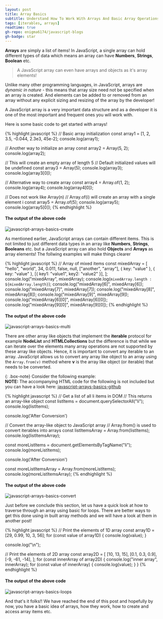 ```yaml
---
layout: post
title: Array Basics
subtitle: Understand How To Work With Arrays And Basic Array Operations
tags: [iterables, arrays]
readtime: true
gh-repo: enigma6174/javascript-blogs
gh-badge: star
---
```


**Arrays** are simply a list of items! In JavaScript, a single array can hold different types of data which means an array can have **Numbers**, **Strings**, **Boolean** etc.

> A JavaScript array can even have arrays and objects as it's array elements!

Unlike many other programming languages, in JavaScript, arrays are _dynamic in nature_ - this means that array size need not be specified when an array is created. And elements can be added to or removed from an array without any explicit sizing and resizing of the array by the developer!

A JavaScript array is a very important data structure and as a developer it is one of the most important and frequent ones you will work with. 

Here is some basic code to get started with arrays!

{% highlight javascript %}
// Basic array initialization
const array1 = [1, 2, 3.5, -0.044, 2.3e3, 45e-2];
console.log(array1);

// Another way to initialize an array
const array2 = Array(5, 2);
console.log(array2);

// This will create an empty array of length 5
// Default initialized values will be undefined
const array3 = Array(5);
console.log(array3);
console.log(array3[0]);

// Alternative way to create array
const array4 = Array.of(1, 2);
console.log(array4);
console.log(array4[0]);

// Does not work like Array(n)
// Array.of(i) will create an array with a single element i
const array5 = Array.of(5);
console.log(array5);
console.log(array5[0]);
{% endhighlight %}

#### The output of the above code

![javascript-arrays-basics-create](/javascript-blogs/assets/img/arrays-basics-create.png)

As mentioned earlier, JavaScript arrays can contain different items. This is not limited to just different data types in an array like **Numbers**, **Strings**, **Booleans** etc. but a JavaScript array can also hold **Objects** and **Arrays** as array elements! The follwing examples will make things clearer

{% highlight javascript %}
// Array of mixed items
const mixedArray = [
  "hello",
  "world",
  34,
  0.011,
  false,
  null,
  ["another", "array"],
  { key: "value" },
  { key: "value" },
  [{ key1: "value1", key2: "value2" }],
];
console.log("mixedArray", mixedArray);
console.log(`mixedArray.length : ${mixedArray.length}`);
console.log("mixedArray[6]", mixedArray[6]);
console.log("mixedArray[7]", mixedArray[7]);
console.log("mixedArray[8]", mixedArray[8]);
console.log("mixedArray[9]", mixedArray[9]);
console.log("mixedArray[6][0]", mixedArray[6][0]);
console.log("mixedArray[9][0]", mixedArray[9][0]);
{% endhighlight %}

#### The output of the above code

![javascript-arrays-basics-multi](/javascript-blogs/assets/img/arrays-basics-multi.png)

There are other array like objects that implement the **iterable** protocol for example **NodeList** and **HTMLCollections** but the difference is that while we can iterate over the elements many array operations are not supported by these array like objects. Hence, it is important to convert any iterable to an array.
JavaScript allows us to convert any array like object to an array using the ```Array.from(v)``` method where **v** is the array like object (or iterable) that needs to be converted.

{: .box-note}
Consider the following example:  
**NOTE:**
The accompanying HTML code for the following is not included but you can have a look here:
[javascript-arrays-basics-github](https://github.com/enigma6174/javascript-course/blob/main/arrays/index.html)

{% highlight javascript %}
// Get a list of all li items in DOM
// This returns an array-like object
const listItems = document.querySelectorAll("li");
console.log(listItems);

console.log('After Conversion')

// Convert the array-like object to JavaScript array
// Array.from() is used to convert iterables into arrays
const listItemsArray = Array.from(listItems);
console.log(listItemsArray);

const moreListItems = document.getElementsByTagName("li");
console.log(moreListItems);

console.log('After Conversion')

const moreListItemsArray = Array.from(moreListItems);
console.log(moreListItemsArray);
{%  endhighlight %}

#### The output of the above code

![javascript-arrays-basics-convert](/javascript-blogs/assets/img/arrays-basics-convert.png)

Just before we conclude this section, let us have a quick look at how to traverse through an array using basic for loops. There are better ways to get this done using in built array methods and we will have a look at them in another post!

{% highlight javascript %}
// Print the elements of 1D array
const array1D = [29, 0.99, 10, 3, 56];
for (const value of array1D) {
  console.log(value);
}

console.log("\n");

// Print the elements of 2D array
const array2D = [
  [10, 13, 15],
  [0.1, 0.3, 0.9],
  [-9, -61, -14],
];
for (const innerArray of array2D) {
  console.log("inner array", innerArray);
  for (const value of innerArray) {
    console.log(value);
  }
}
{% endhighlight %}

#### The output of the above code

![javascript-arrays-basics-loops](/javascript-blogs/assets/img/arrays-basics-loops.png)

And that's it folks!! We have reached the end of this post and hopefully by now, you have a basic idea of arrays, how they work, how to create and access array items etc. 